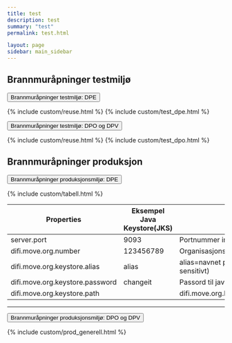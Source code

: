 ```yaml
---
title: test
description: test
summary: "test"
permalink: test.html

layout: page
sidebar: main_sidebar
---
```


## Brannmuråpninger testmiljø

<button data-toggle="collapse" data-target="#demo">Brannmuråpninger testmiljø: DPE</button>
<div id="demo" class="collapse">
  {% include custom/reuse.html %} 
  {% include custom/test_dpe.html %}
</div>

<button data-toggle="collapse" data-target="#demo2">Brannmuråpninger testmiljø: DPO og DPV</button>
<div id="demo2" class="collapse">
  {% include custom/reuse.html %} 
  {% include custom/test_dpo.html %}
</div>

## Brannmuråpninger produksjon

<button data-toggle="collapse" data-target="#demo4">Brannmuråpninger produksjonsmiljø: DPE</button>
<div id="demo4" class="collapse">
  {% include custom/tabell.html %}
</div>

| Properties | Eksempel Java Keystore(JKS) | Beskrivelse | 
| --- | --- | --- |
| server.port | 9093 | Portnummer integrasjonspunktet skal kjøre på (default 9093)  | 
| difi.move.org.number | 123456789 | Organisasjonsnummer til din organisasjon (9 siffer) | 
| difi.move.org.keystore.alias  | alias | alias=navnet på virksomhetssertifikatet som ligger i JKS(case sensitivt) | 
| difi.move.org.keystore.password | changeit | Passord til java keystore | 
| difi.move.org.keystore.path | | difi.move.org.keystore.path=file:c:/integrasjonspunkt/keystore.jks  | Path til .jks fil | 

*** 

<button data-toggle="collapse" data-target="#demo5">Brannmuråpninger produksjonsmiljø: DPO og DPV</button>
<div id="demo5" class="collapse">
  {% include custom/prod_generell.html %}
</div>

